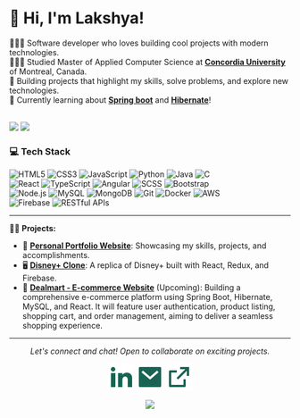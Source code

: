 # 👋 Hi, I'm Lakshya!

👩🏻‍💻 Software developer who loves building cool projects with modern technologies.<br/>
👩🏻‍🎓 Studied Master of Applied Computer Science at **[Concordia University](https://www.concordia.ca/)** of Montreal, Canada.<br/>
🎨 Building projects that highlight my skills, solve problems, and explore new technologies.<br/>
💭 Currently learning about **[Spring boot](https://spring.io/projects/spring-boot)** and **[Hibernate](https://hibernate.org/)**!<br/>
<br/>

![](https://github-readme-stats.vercel.app/api?username=lakshyakalia&theme=radical&hide_border=false&include_all_commits=true&count_private=true)
![](https://github-readme-streak-stats.herokuapp.com/?user=lakshyakalia&theme=radical&hide_border=false)<br/>

### 💻 Tech Stack
![HTML5](https://img.shields.io/badge/html5-%23E34F26.svg?style=for-the-badge&logo=html5&logoColor=white)
![CSS3](https://img.shields.io/badge/css3-%231572B6.svg?style=for-the-badge&logo=css3&logoColor=white)
![JavaScript](https://img.shields.io/badge/javascript-%23323330.svg?style=for-the-badge&logo=javascript&logoColor=%23F7DF1E)
![Python](https://img.shields.io/badge/python-3670A0?style=for-the-badge&logo=python&logoColor=ffdd54)
![Java](https://img.shields.io/badge/java-%23ED8B00.svg?style=for-the-badge&logo=openjdk&logoColor=white)
![C](https://img.shields.io/badge/c-%2300599C.svg?style=for-the-badge&logo=c&logoColor=white)<br/>
![React](https://img.shields.io/badge/react-%2320232a.svg?style=for-the-badge&logo=react&logoColor=%2361DAFB)
![TypeScript](https://img.shields.io/badge/typescript-%23007ACC.svg?style=for-the-badge&logo=typescript&logoColor=white)
![Angular](https://img.shields.io/badge/angular-%23DD0031.svg?style=for-the-badge&logo=angular&logoColor=white)
![SCSS](https://img.shields.io/badge/scss-%23CC6699.svg?style=for-the-badge&logo=sass&logoColor=white)
![Bootstrap](https://img.shields.io/badge/bootstrap-%23563D7C.svg?style=for-the-badge&logo=bootstrap&logoColor=white)<br/>
![Node.js](https://img.shields.io/badge/node.js-%23339933.svg?style=for-the-badge&logo=node.js&logoColor=white)
![MySQL](https://img.shields.io/badge/mysql-%2300f.svg?style=for-the-badge&logo=mysql&logoColor=white)
![MongoDB](https://img.shields.io/badge/mongodb-%2347A248.svg?style=for-the-badge&logo=mongodb&logoColor=white)
![Git](https://img.shields.io/badge/git-%23F14E32.svg?style=for-the-badge&logo=git&logoColor=white)
![Docker](https://img.shields.io/badge/docker-%232496ED.svg?style=for-the-badge&logo=docker&logoColor=white)
![AWS](https://img.shields.io/badge/aws-%23232F3E.svg?style=for-the-badge&logo=amazonaws&logoColor=white)<br/>
![Firebase](https://img.shields.io/badge/firebase-%23FFCA28.svg?style=for-the-badge&logo=firebase&logoColor=white)
![RESTful APIs](https://img.shields.io/badge/restful%20apis-%2375599C.svg?style=for-the-badge&logo=api&logoColor=white)

---

🧑‍💻 **Projects:**
- 💼 **[Personal Portfolio Website](https://github.com/lakshyakalia/lakshyakalia.github.io/)**: Showcasing my skills, projects, and accomplishments.
- 🖥️ **[Disney+ Clone](https://github.com/lakshyakalia/disney-clone)**: A replica of Disney+ built with React, Redux, and Firebase.
- 🛒 **[Dealmart - E-commerce Website](https://github.com/lakshyakalia/dealmart)** (Upcoming): Building a comprehensive e-commerce platform using Spring Boot, Hibernate, MySQL, and React. It will feature user authentication, product listing, shopping cart, and order management, aiming to deliver a seamless shopping experience.

---


<p align="center">
  <i>Let's connect and chat! Open to collaborate on exciting projects.</i>

  <p align="center">
    <a href="https://www.linkedin.com/in/lakshyakalia/" alt="Linkedin"><img src="https://raw.githubusercontent.com/lakshyakalia/lakshyakalia/67803cb8e1e8960a0e5973d4d4e0ac9920e46edf/linkedin-fill.svg"></a>
    <a href="mailto:lakshyakalia1998@gmail.com" alt="Contact me"><img src="https://raw.githubusercontent.com/lakshyakalia/lakshyakalia/67803cb8e1e8960a0e5973d4d4e0ac9920e46edf/mail-fill.svg"></a>
    <a href="https://lakshyakalia.github.io" alt="My Personal Portfolio Site"><img src="https://raw.githubusercontent.com/lakshyakalia/lakshyakalia/67803cb8e1e8960a0e5973d4d4e0ac9920e46edf/external-link-line.svg"></a>
  </p>
</p>

<div align="center">
  
![](https://komarev.com/ghpvc/?username=lakshyakalia&style=for-the-badge)

</div>


